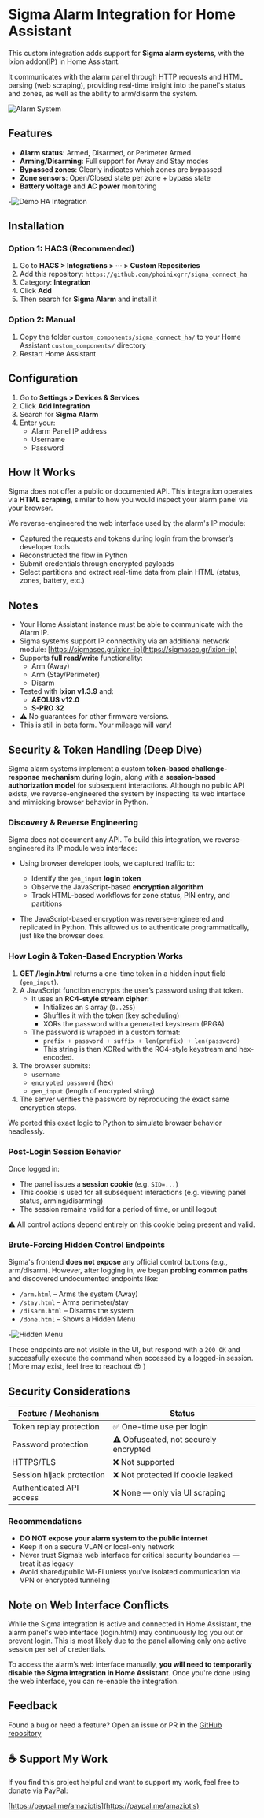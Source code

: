 # Sigma Alarm Integration for Home Assistant

This custom integration adds support for **Sigma alarm systems**, with the Ixion addon(IP) in Home Assistant.

It communicates with the alarm panel through HTTP requests and HTML parsing (web scraping), providing real-time insight into the panel's status and zones, as well as the ability to arm/disarm the system.

![Alarm System](./images/alarm.jpg "Sigma Alarm Panel")

## Features

- **Alarm status**: Armed, Disarmed, or Perimeter Armed
- **Arming/Disarming**: Full support for Away and Stay modes
- **Bypassed zones**: Clearly indicates which zones are bypassed
- **Zone sensors**: Open/Closed state per zone + bypass state
- **Battery voltage** and **AC power** monitoring

-![Demo HA Integration](./images/demo.png "Sigma Alarm Demo HA Integration")

## Installation

### Option 1: HACS (Recommended)

1. Go to **HACS > Integrations > ⋯ > Custom Repositories**
2. Add this repository: `https://github.com/phoinixgrr/sigma_connect_ha`
3. Category: **Integration**
4. Click **Add**
5. Then search for **Sigma Alarm** and install it

### Option 2: Manual

1. Copy the folder `custom_components/sigma_connect_ha/` to your Home Assistant `custom_components/` directory
2. Restart Home Assistant

## Configuration

1. Go to **Settings > Devices & Services**
2. Click **Add Integration**
3. Search for **Sigma Alarm**
4. Enter your:
   - Alarm Panel IP address
   - Username
   - Password

## How It Works

Sigma does not offer a public or documented API. This integration operates via **HTML scraping**, similar to how you would inspect your alarm panel via your browser.

We reverse-engineered the web interface used by the alarm's IP module:
- Captured the requests and tokens during login from the browser’s developer tools
- Reconstructed the flow in Python
- Submit credentials through encrypted payloads
- Select partitions and extract real-time data from plain HTML (status, zones, battery, etc.)

## Notes

- Your Home Assistant instance must be able to communicate with the Alarm IP.
- Sigma systems support IP connectivity via an additional network module: [https://sigmasec.gr/ixion-ip](https://sigmasec.gr/ixion-ip)
- Supports **full read/write** functionality:
  - Arm (Away)
  - Arm (Stay/Perimeter)
  - Disarm
- Tested with **Ixion v1.3.9** and:
  - **AEOLUS v12.0**
  - **S-PRO 32**
- ⚠️ No guarantees for other firmware versions.
- This is still in beta form. Your mileage will vary! 

## Security & Token Handling (Deep Dive)

Sigma alarm systems implement a custom **token-based challenge-response mechanism** during login, along with a **session-based authorization model** for subsequent interactions. Although no public API exists, we reverse-engineered the system by inspecting its web interface and mimicking browser behavior in Python.

### Discovery & Reverse Engineering

Sigma does not document any API. To build this integration, we reverse-engineered its IP module web interface:

- Using browser developer tools, we captured traffic to:
  - Identify the `gen_input` **login token**
  - Observe the JavaScript-based **encryption algorithm**
  - Track HTML-based workflows for zone status, PIN entry, and partitions

- The JavaScript-based encryption was reverse-engineered and replicated in Python. This allowed us to authenticate programmatically, just like the browser does.

### How Login & Token-Based Encryption Works

1. **GET /login.html** returns a one-time token in a hidden input field (`gen_input`).
2. A JavaScript function encrypts the user’s password using that token.
   - It uses an **RC4-style stream cipher**:
     - Initializes an `S` array (`0..255`)
     - Shuffles it with the token (key scheduling)
     - XORs the password with a generated keystream (PRGA)
   - The password is wrapped in a custom format:
     - `prefix + password + suffix + len(prefix) + len(password)`
     - This string is then XORed with the RC4-style keystream and hex-encoded.
3. The browser submits:
   - `username`
   - `encrypted password` (hex)
   - `gen_input` (length of encrypted string)
4. The server verifies the password by reproducing the exact same encryption steps.

We ported this exact logic to Python to simulate browser behavior headlessly.

### Post-Login Session Behavior

Once logged in:

- The panel issues a **session cookie** (e.g. `SID=...`)
- This cookie is used for all subsequent interactions (e.g. viewing panel status, arming/disarming)
- The session remains valid for a period of time, or until logout

⚠️ All control actions depend entirely on this cookie being present and valid.

### Brute-Forcing Hidden Control Endpoints

Sigma's frontend **does not expose** any official control buttons (e.g., arm/disarm). However, after logging in, we began **probing common paths** and discovered undocumented endpoints like:

- `/arm.html` – Arms the system (Away)
- `/stay.html` – Arms perimeter/stay
- `/disarm.html` – Disarms the system
- `/done.html` – Shows a Hidden Menu 

-![Hidden Menu](./images/hiddenmenu.png "Hidden Menu")

These endpoints are not visible in the UI, but respond with a `200 OK` and successfully execute the command when accessed by a logged-in session.
( More may exist, feel free to reachout 😎 ) 

## Security Considerations

| Feature / Mechanism         | Status                            |
|-----------------------------|------------------------------------|
| Token replay protection     | ✅ One-time use per login           |
| Password protection         | ⚠️ Obfuscated, not securely encrypted |
| HTTPS/TLS                   | ❌ Not supported                    |
| Session hijack protection   | ❌ Not protected if cookie leaked   |
| Authenticated API access    | ❌ None — only via UI scraping      |

### Recommendations

- **DO NOT expose your alarm system to the public internet**
- Keep it on a secure VLAN or local-only network
- Never trust Sigma’s web interface for critical security boundaries — treat it as legacy
- Avoid shared/public Wi-Fi unless you’ve isolated communication via VPN or encrypted tunneling

##  Note on Web Interface Conflicts

While the Sigma integration is active and connected in Home Assistant, the alarm panel's web interface (login.html) may continuously log you out or prevent login. This is most likely due to the panel allowing only one active session per set of credentials.

To access the alarm’s web interface manually, **you will need to temporarily disable the Sigma integration in Home Assistant**. Once you're done using the web interface, you can re-enable the integration. 

## Feedback

Found a bug or need a feature? Open an issue or PR in the [GitHub repository](https://github.com/phoinixgrr/sigma_connect_ha)

## ☕ Support My Work

If you find this project helpful and want to support my work, feel free to donate via PayPal:

[https://paypal.me/amaziotis](https://paypal.me/amaziotis)
